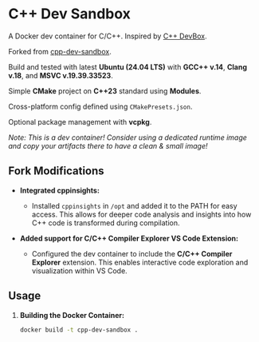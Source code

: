 # C++ Dev Sandbox

A Docker dev container for C/C++. Inspired by [C++ DevBox](https://github.com/jakoch/cpp-devbox/tree/main).

Forked from [cpp-dev-sandbox](https://github.com/vitaliy-ostapchuk93/cpp-dev-sandbox).

Build and tested with latest **Ubuntu (24.04 LTS)** with **GCC++ v.14**, **Clang v.18**, and **MSVC v.19.39.33523**.

Simple **CMake** project on **C++23** standard using **Modules**.

Cross-platform config defined using `CMakePresets.json`.

Optional package management with **vcpkg**.

*Note: This is a dev container! Consider using a dedicated runtime image and copy your artifacts there to have a clean & small image!*

## Fork Modifications

- **Integrated cppinsights:**
  - Installed `cppinsights` in `/opt` and added it to the PATH for easy access. This allows for deeper code analysis and insights into how C++ code is transformed during compilation.

- **Added support for C/C++ Compiler Explorer VS Code Extension:**
  - Configured the dev container to include the **C/C++ Compiler Explorer** extension. This enables interactive code exploration and visualization within VS Code.

## Usage

1. **Building the Docker Container:**

   ```sh
   docker build -t cpp-dev-sandbox .
